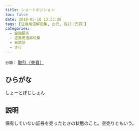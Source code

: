 ```yaml
---
title: ショートポジション
toc: false
date: 2018-05-18 13:33:28
tags: [证券用语解说集, さ行, 取引（売買）]
categories:
  - 金融服务
  - 证券用语解说集
  - 日本語
  - さ行
---
```


`分類：` [取引（売買）](/tags/取引（売買）/)

## ひらがな

しょーとぽじしょん

## 説明

保有していない証券を売ったときの状態のこと。空売りともいう。
